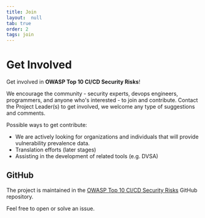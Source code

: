 ```yaml
---
title: Join
layout:  null
tab: true
order: 2
tags: join
---
```


# Get Involved

Get involved in <strong> OWASP Top 10 CI/CD Security Risks</strong>\!


We encourage the community - security experts, devops engineers, programmers, and anyone who's interested - to join and contribute.
Contact the Project Leader(s) to get involved, we welcome any type of
suggestions and comments.


Possible ways to get contribute:


  - We are actively looking for organizations and individuals that will
    provide vulnerability prevalence data.
  - Translation efforts (later stages)
  - Assisting in the development of related tools (e.g. DVSA)

## GitHub

The project is maintained in the [OWASP Top 10 CI/CD Security Risks](https://github.com/OWASP/www-project-top-10-ci-cd-security-risks/) GitHub repository.

Feel free to open or solve an issue.